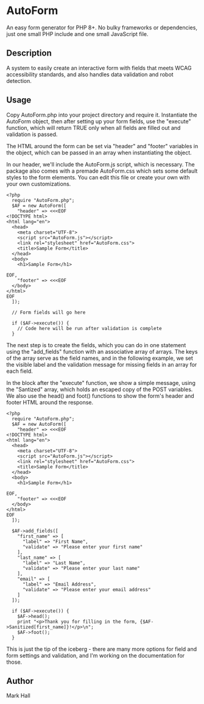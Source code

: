 # AutoForm

An easy form generator for PHP 8+. No bulky frameworks or dependencies, just one small PHP include and
one small JavaScript file.

## Description

A system to easily create an interactive form with fields that meets WCAG accessibility standards, and
also handles data validation and robot detection.

## Usage

Copy AutoForm.php into your project directory and require it. Instantiate the AutoForm object, then
after setting up your form fields, use the "execute" function, which will return TRUE only when all
fields are filled out and validation is passed.

The HTML around the form can be set via "header" and "footer" variables in the object, which can be
passed in an array when instantiating the object.

In our header, we'll include the AutoForm.js script, which is necessary. The package also comes with a
premade AutoForm.css which sets some default styles to the form elements. You can edit this file or
create your own with your own customizations.

```
<?php
  require "AutoForm.php";
  $AF = new AutoForm([
    "header" => <<<EOF
<!DOCTYPE html>
<html lang="en">
  <head>
    <meta charset="UTF-8">
    <script src="AutoForm.js"></script>
    <link rel="stylesheet" href="AutoForm.css">
    <title>Sample Form</title>
  </head>
  <body>
    <h1>Sample Form</h1>

EOF,
    "footer" => <<<EOF
  </body>
</html>
EOF
  ]);

  // Form fields will go here

  if ($AF->execute()) {
    // Code here will be run after validation is complete
  }
```

The next step is to create the fields, which you can do in one statement using the "add_fields" function
with an associative array of arrays. The keys of the array serve as the field names, and in the
following example, we set the visible label and the validation message for missing fields in an array
for each field.

In the block after the "execute" function, we show a simple message, using the "Santized" array, which
holds an escaped copy of the POST variables. We also use the head() and foot() functions to show the
form's header and footer HTML around the response.


```
<?php
  require "AutoForm.php";
  $AF = new AutoForm([
    "header" => <<<EOF
<!DOCTYPE html>
<html lang="en">
  <head>
    <meta charset="UTF-8">
    <script src="AutoForm.js"></script>
    <link rel="stylesheet" href="AutoForm.css">
    <title>Sample Form</title>
  </head>
  <body>
    <h1>Sample Form</h1>

EOF,
    "footer" => <<<EOF
  </body>
</html>
EOF
  ]);

  $AF->add_fields([
    "first_name" => [
      "label" => "First Name",
      "validate" => "Please enter your first name"
    ],
    "last_name" => [
      "label" => "Last Name",
      "validate" => "Please enter your last name"
    ],
    "email" => [
      "label" => "Email Address",
      "validate" => "Please enter your email address"
    ]
  ]);

  if ($AF->execute()) {
    $AF->head();
    print "<p>Thank you for filling in the form, {$AF->Sanitized[first_name]}!</p>\n";
    $AF->foot();
  }
```

This is just the tip of the iceberg - there are many more options for field and form settings and
validation, and I'm working on the documentation for those.

## Author

Mark Hall

